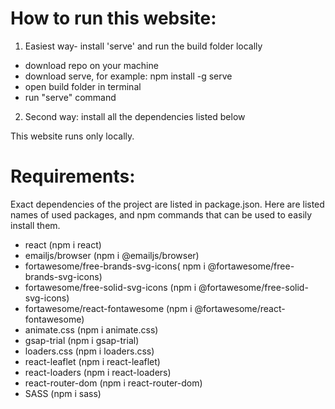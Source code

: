 # How to run this website:


1. Easiest way- install 'serve' and run the build folder locally
- download repo on your machine
- download serve, for example: npm install -g serve
- open build folder in terminal
- run "serve" command 

2. Second way: install all the dependencies listed below

This website runs only locally.

# Requirements:

Exact dependencies of the project are listed in package.json.
Here are listed names of used packages, and npm commands that can be used to easily install them.
- react (npm i react)
- emailjs/browser (npm i @emailjs/browser)
- fortawesome/free-brands-svg-icons( npm i @fortawesome/free-brands-svg-icons)
- fortawesome/free-solid-svg-icons (npm i @fortawesome/free-solid-svg-icons)
- fortawesome/react-fontawesome (npm i @fortawesome/react-fontawesome)
- animate.css (npm i animate.css)
- gsap-trial (npm i gsap-trial)
- loaders.css (npm i loaders.css)
- react-leaflet (npm i react-leaflet)
- react-loaders (npm i react-loaders)
- react-router-dom (npm i react-router-dom)
- SASS (npm i sass)




